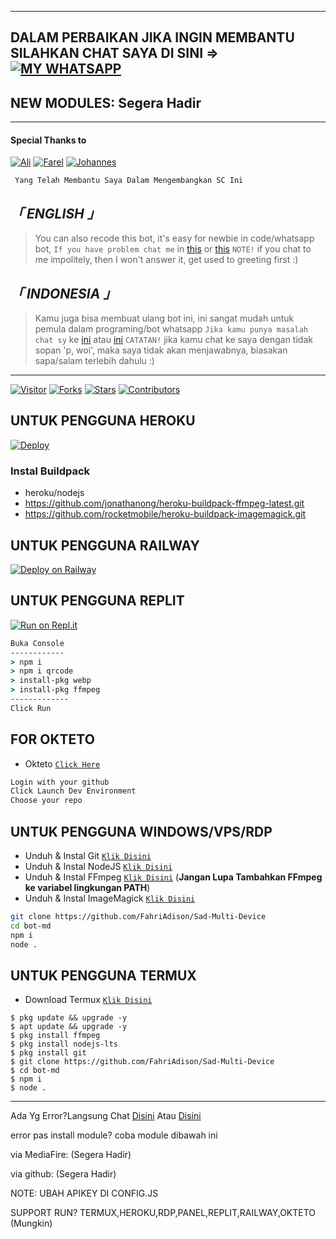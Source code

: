 ------------
DALAM PERBAIKAN
JIKA INGIN MEMBANTU SILAHKAN CHAT SAYA DI SINI => [![MY WHATSAPP](https://img.shields.io/badge/WA-ME.svg)](https://wa.me/6282268003229)
------------
NEW MODULES:
Segera Hadir
-------------

------

#### Special Thanks to
[![Ali](https://github.com/Alusius.png?size=100)](https://github.com/Alusius)
[![Farel](https://github.com/Rlxfly.png?size=100)](https://github.com/Rlxfly)
[![Johannes](https://github.com/Johannes2803.png?size=100)](https://github.com/Johannes2803)

` Yang Telah Membantu Saya Dalam Mengembangkan SC Ini`

## _「 ENGLISH 」_
> You can also recode this bot, it's easy for newbie in code/whatsapp bot, `If you have problem chat me` in [this](http://wa.me/17077727757) or [this](http://wa.me/6282287219167) `NOTE!` if you chat to me impolitely, then I won't answer it, get used to greeting first :)

## _「 INDONESIA 」_
> Kamu juga bisa membuat ulang bot ini, ini sangat mudah untuk pemula dalam programing/bot whatsapp `Jika kamu punya masalah chat sy` ke [ini](http://wa.me/17077727757) atau [ini](http://wa.me/6282287219167) `CATATAN!` jika kamu chat ke saya dengan tidak sopan 'p, woi', maka saya tidak akan menjawabnya, biasakan sapa/salam terlebih dahulu :)

------

<a href="https://visitor-badge.glitch.me/badge?page_id=FahriAdison/Sad-Multi-Device"><img title="Visitor" src="https://visitor-badge.glitch.me/badge?page_id=FahriAdison/Sad-Multi-Device"></a>
<a href="https://github.com/FahriAdison/Sad-Multi-Device/network/members"><img title="Forks" src="https://img.shields.io/github/forks/FahriAdison/Sad-Multi-Device?label=Forks&color=blue&style=flat-square"></a>
<a href="https://github.com/FahriAdison/Sad-Multi-Device/stargazers"><img title="Stars" src="https://img.shields.io/github/stars/FahriAdison/Sad-Multi-Device?label=Stars&color=yellow&style=flat-square"></a>
<a href="https://github.com/FahriAdison/Sad-Multi-Device/graphs/contributors"><img title="Contributors" src="https://img.shields.io/github/contributors/FahriAdison/Sad-Multi-Device?label=Contributors&color=blue&style=flat-square"></a>

## UNTUK PENGGUNA HEROKU

[![Deploy](https://www.herokucdn.com/deploy/button.svg)](https://heroku.com/deploy?template=https://github.com/FahriAdison/Sad-Multi-Device)

### Instal Buildpack
* heroku/nodejs
* https://github.com/jonathanong/heroku-buildpack-ffmpeg-latest.git
* https://github.com/rocketmobile/heroku-buildpack-imagemagick.git

## UNTUK PENGGUNA RAILWAY

[![Deploy on Railway](https://railway.app/button.svg)](https://railway.app/new/template?template=https%3A%2F%2Fgithub.com%2FFahriAdison%2FSad-Multi-Device)

## UNTUK PENGGUNA REPLIT

[![Run on Repl.it](https://repl.it/badge/github/FadliDarmawan/haruno)](https://replit.com)
```cmd
Buka Console
------------
> npm i
> npm i qrcode
> install-pkg webp
> install-pkg ffmpeg
-------------
Click Run
```
## FOR OKTETO

* Okteto [`Click Here`](https://okteto.com)

```bash
Login with your github
Click Launch Dev Environment
Choose your repo
```

## UNTUK PENGGUNA WINDOWS/VPS/RDP

* Unduh & Instal Git [`Klik Disini`](https://git-scm.com/downloads)
* Unduh & Instal NodeJS [`Klik Disini`](https://nodejs.org/en/download)
* Unduh & Instal FFmpeg [`Klik Disini`](https://ffmpeg.org/download.html) (**Jangan Lupa Tambahkan FFmpeg ke variabel lingkungan PATH**)
* Unduh & Instal ImageMagick [`Klik Disini`](https://imagemagick.org/script/download.php)

```bash
git clone https://github.com/FahriAdison/Sad-Multi-Device
cd bot-md
npm i
node .
```

## UNTUK PENGGUNA TERMUX

* Download Termux [`Klik Disini`](https://github.com/termux/termux-app/releases/download/v0.118.0/termux-app_v0.118.0+github-debug_universal.apk)

```
$ pkg update && upgrade -y
$ apt update && upgrade -y
$ pkg install ffmpeg
$ pkg install nodejs-lts
$ pkg install git
$ git clone https://github.com/FahriAdison/Sad-Multi-Device
$ cd bot-md
$ npm i
$ node .
```

---------


Ada Yg Error?Langsung Chat
[Disini](https://wa.me/6282268003229)
Atau
[Disini](https://wa.me/17077727757)

error pas install module?
coba module dibawah ini

via MediaFire:
(Segera Hadir)

via github:
(Segera Hadir)


NOTE: UBAH APIKEY DI CONFIG.JS

SUPPORT RUN?
TERMUX,HEROKU,RDP,PANEL,REPLIT,RAILWAY,OKTETO (Mungkin)
